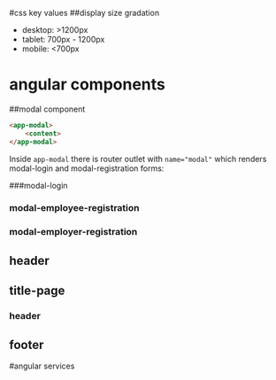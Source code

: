 #css key values
##display size gradation
* desktop: >1200px
* tablet: 700px - 1200px
* mobile: <700px
# angular components
##modal component
```html
<app-modal>
    <content>
</app-modal>

```

Inside `app-modal` there is router outlet with `name="modal"` which renders modal-login and modal-registration forms:

###modal-login

### modal-employee-registration

### modal-employer-registration




## header

## title-page

### header

## footer

#angular services
